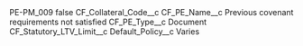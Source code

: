 <?xml version="1.0" encoding="UTF-8"?>
<CustomMetadata xmlns="http://soap.sforce.com/2006/04/metadata" xmlns:xsi="http://www.w3.org/2001/XMLSchema-instance" xmlns:xsd="http://www.w3.org/2001/XMLSchema">
    <label>PE-PM_009</label>
    <protected>false</protected>
    <values>
        <field>CF_Collateral_Code__c</field>
        <value xsi:nil="true"/>
    </values>
    <values>
        <field>CF_PE_Name__c</field>
        <value xsi:type="xsd:string">Previous covenant requirements not satisfied</value>
    </values>
    <values>
        <field>CF_PE_Type__c</field>
        <value xsi:type="xsd:string">Document</value>
    </values>
    <values>
        <field>CF_Statutory_LTV_Limit__c</field>
        <value xsi:nil="true"/>
    </values>
    <values>
        <field>Default_Policy__c</field>
        <value xsi:type="xsd:string">Varies</value>
    </values>
</CustomMetadata>

